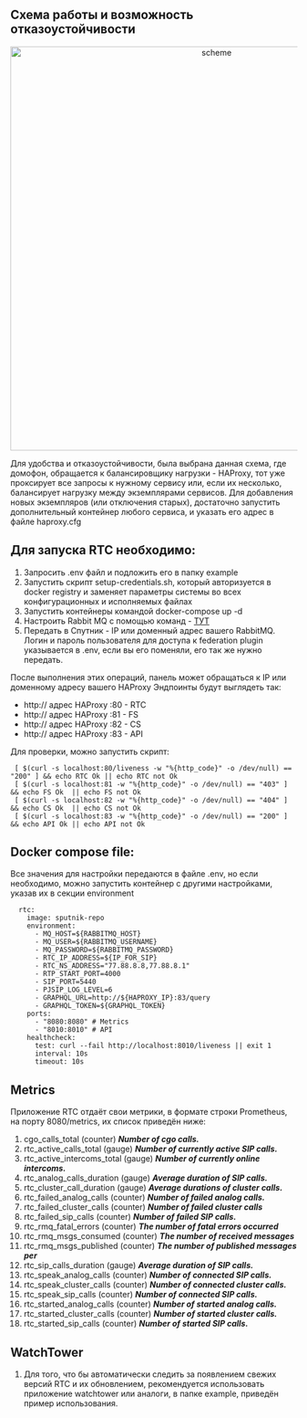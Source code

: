 ## Схема работы и возможность отказоустойчивости
<p align="center"><img width="708" alt="scheme" src="https://user-images.githubusercontent.com/73711327/230797620-77506420-50e8-4a76-9111-34d7dcccbf15.png"></p>
Для удобства и отказоустойчивости, была выбрана данная схема, где домофон, обращается к балансировщику нагрузки - HAProxy, тот уже проксирует все запросы к нужному сервису или, если их несколько, балансирует нагрузку между экземплярами сервисов. Для добавления новых экземпляров (или отключения старых), достаточно запустить дополнительный контейнер любого сервиса, и указать его адрес в файле haproxy.cfg

## Для запуска RTC необходимо:
1) Запросить .env файл и подложить его в папку example
2) Запустить скрипт setup-credentials.sh, который авторизуется в docker registry и заменяет параметры системы во всех конфигурационных и исполняемых файлах 
3) Запустить контейнеры командой docker-compose up -d 
4) Настроить Rabbit MQ с помощью команд - [ТУТ](example/RabbitMQ/README.md)
5) Передать в Спутник - IP или доменный адрес вашего RabbitMQ. Логин и пароль пользователя для доступа к federation plugin указывается в .env, если вы его поменяли, его так же нужно передать. 

После выполнения этих операций, панель может обращаться к IP или доменному адресу вашего HAProxy
Эндпоинты будут выглядеть так: 

- http:// адрес HAProxy :80 - RTC
- http:// адрес HAProxy :81 - FS
- http:// адрес HAProxy :82 - CS
- http:// адрес HAProxy :83 - API

Для проверки, можно запустить скрипт:
```
 [ $(curl -s localhost:80/liveness -w "%{http_code}" -o /dev/null) == "200" ] && echo RTC Ok || echo RTC not Ok
 [ $(curl -s localhost:81 -w "%{http_code}" -o /dev/null) == "403" ] && echo FS Ok  || echo FS not Ok
 [ $(curl -s localhost:82 -w "%{http_code}" -o /dev/null) == "404" ] && echo CS Ok  || echo CS not Ok
 [ $(curl -s localhost:83 -w "%{http_code}" -o /dev/null) == "200" ] && echo API Ok || echo API not Ok
```
## Docker compose file:
Все значения для настройки передаются в файле .env, но если необходимо, можно запустить контейнер с другими настройками, указав их в секции environment
```
  rtc:
    image: sputnik-repo
    environment:
      - MQ_HOST=${RABBITMQ_HOST}
      - MQ_USER=${RABBITMQ_USERNAME}
      - MQ_PASSWORD=${RABBITMQ_PASSWORD}
      - RTC_IP_ADDRESS=${IP_FOR_SIP} 
      - RTC_NS_ADDRESS="77.88.8.8,77.88.8.1"
      - RTP_START_PORT=4000
      - SIP_PORT=5440
      - PJSIP_LOG_LEVEL=6
      - GRAPHQL_URL=http://${HAPROXY_IP}:83/query
      - GRAPHQL_TOKEN=${GRAPHQL_TOKEN}
    ports:
      - "8080:8080" # Metrics
      - "8010:8010" # API
    healthcheck:
      test: curl --fail http://localhost:8010/liveness || exit 1
      interval: 10s
      timeout: 10s
```
## Metrics
Приложение RTC отдаёт свои метрики, в формате строки Prometheus, на порту 8080/metrics, их список приведён ниже:

1. cgo_calls_total (counter)			**_Number of cgo calls._**
2. rtc_active_calls_total (gauge)		**_Number of currently active SIP calls._**
3. rtc_active_intercoms_total (gauge)	**_Number of currently online intercoms._**
4. rtc_analog_calls_duration (gauge)	**_Average duration of SIP calls._**
5. rtc_cluster_call_duration (gauge)		**_Average durations of cluster calls._**
6. rtc_failed_analog_calls (counter)		**_Number of failed analog calls._**
7. rtc_failed_cluster_calls (counter)		**_Number of failed cluster calls_**
8. rtc_failed_sip_calls (counter)		**_Number of failed SIP calls._**
9. rtc_rmq_fatal_errors (counter)		**_The number of fatal errors occurred_**
10. rtc_rmq_msgs_consumed (counter)	**_The number of received messages_**
11. rtc_rmq_msgs_published (counter)	**_The number of published messages per_**
12. rtc_sip_calls_duration (gauge)		**_Average duration of SIP calls._**
13. rtc_speak_analog_calls (counter)		**_Number of connected SIP calls._**
14. rtc_speak_cluster_calls (counter)		**_Number of connected cluster calls._**
15. rtc_speak_sip_calls (counter)		**_Number of connected SIP calls._**
16. rtc_started_analog_calls (counter)	**_Number of started analog calls._**
17. rtc_started_cluster_calls (counter)	**_Number of started cluster calls._**
18. rtc_started_sip_calls (counter)		**_Number of started SIP calls._**

## WatchTower

1. Для того, что бы автоматически следить за появлением свежих версий RTC и их обновлением, рекомендуется использовать приложение watchtower или аналоги, в папке example, приведён пример использования. 
